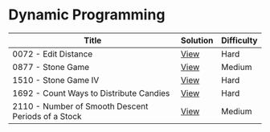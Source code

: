 # Dynamic Programming

| Title                                              | Solution                                                                                  | Difficulty |
| -------------------------------------------------- | ----------------------------------------------------------------------------------------- | ---------- |
| 0072 - Edit Distance                               | [View](../solutions/0000-0099/0072-edit-distance-hard.md)                                 | Hard       |
| 0877 - Stone Game                                  | [View](../solutions/0800-0899/0877-stone-game-medium.md)                                  | Medium     |
| 1510 - Stone Game IV                               | [View](../solutions/1500-1599/1510-stone-game-iv-hard.md)                                 | Hard       |
| 1692 - Count Ways to Distribute Candies            | [View](../solutions/1600-1699/1692-count-ways-to-distribute-candies-hard.md)              | Hard       |
| 2110 - Number of Smooth Descent Periods of a Stock | [View](../solutions/2100-2199/2110-number-of-smooth-descent-periods-of-a-stock-medium.md) | Medium     |
